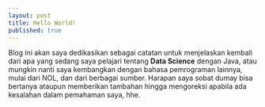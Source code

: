 ```yaml
---
layout: post
title: Hello World!
published: true
---
```


Blog ini akan saya dedikasikan sebagai catatan untuk menjelaskan kembali dari apa yang sedang saya pelajari tentang **Data Science** dengan Java, atau mungkin nanti saya kembangkan dengan bahasa pemrograman lainnya, mulai dari NOL, dan dari berbagai sumber. Harapan saya sobat dumay bisa bertanya ataupun memberikan tambahan hingga mengoreksi apabila ada kesalahan dalam pemahaman saya, hhe.
